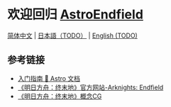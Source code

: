 # 欢迎回归 [AstroEndfield](https://astro.endfield.tech/)

  [简体中文](./README.md)
| [日本語（TODO）](./README.ja.md)
| [English (TODO)](./README.en.md)

## 参考链接

* [入门指南 🚀 Astro 文档](https://docs.astro.build/zh-cn/getting-started/)
* [《明日方舟：终末地》官方网站-Arknights: Endfield](https://endfield.hypergryph.com/)
* [《明日方舟：终末地》概念CG](https://www.bilibili.com/video/BV1iF411s7vc/)
